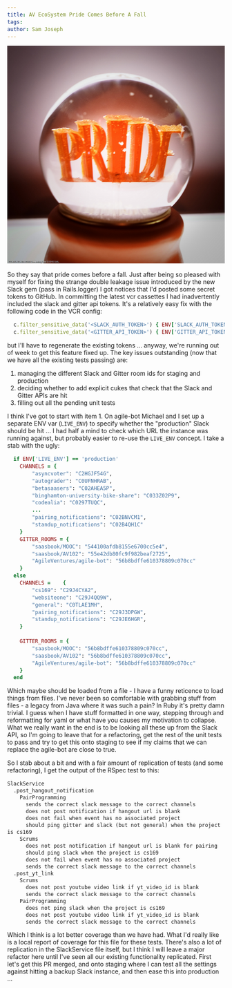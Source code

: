 ```yaml
---
title: AV EcoSystem Pride Comes Before A Fall
tags: 
author: Sam Joseph
---
```


![pride](../images/pride.jpg)

So they say that pride comes before a fall.  Just after being so pleased with myself for fixing the strange double leakage issue introduced by the new Slack gem (pass in Rails.logger) I got notices that I'd posted some secret tokens to GitHub.  In committing the latest vcr cassettes I had inadvertently included the slack and gitter api tokens.  It's a relatively easy fix with the following code in the VCR config:

```rb
  c.filter_sensitive_data('<SLACK_AUTH_TOKEN>') { ENV['SLACK_AUTH_TOKEN'] }
  c.filter_sensitive_data('<GITTER_API_TOKEN>') { ENV['GITTER_API_TOKEN'] }
```

but I'll have to regenerate the existing tokens ... anyway, we're running out of week to get this feature fixed up.  The key issues outstanding (now that we have all the existing tests passing) are:

1) managing the different Slack and Gitter room ids for staging and production
2) deciding whether to add explicit cukes that check that the Slack and Gitter APIs are hit
3) filling out all the pending unit tests

I think I've got to start with item 1.  On agile-bot Michael and I set up a separate ENV var (`LIVE_ENV`) to specify whether the "production" Slack should be hit ... I had half a mind to check which URL the instance was running against, but probably easier to re-use the `LIVE_ENV` concept.  I take a stab with the ugly:

```rb
  if ENV['LIVE_ENV'] == 'production'
    CHANNELS = {
        "asyncvoter": "C2HGJF54G",
        "autograder": "C0UFNHRAB",
        "betasaasers": "C02AHEA5P",
        "binghamton-university-bike-share": "C033Z02P9",
        "codealia": "C0297TUQC",
        ...
        "pairing_notifications": "C02BNVCM1",
        "standup_notifications": "C02B4QH1C"
    }
    GITTER_ROOMS = {
        "saasbook/MOOC": "544100afdb8155e6700cc5e4",
        "saasbook/AV102": "55e42db80fc9f982beaf2725",
        "AgileVentures/agile-bot": "56b8bdffe610378809c070cc"
    }
  else
    CHANNELS =    {
        "cs169": "C29J4CYA2",
        "websiteone": "C29J4QQ9W",
        "general": "C0TLAE1MH",
        "pairing_notifications": "C29J3DPGW",
        "standup_notifications": "C29JE6HGR",
    }

    GITTER_ROOMS = {
        "saasbook/MOOC": "56b8bdffe610378809c070cc",
        "saasbook/AV102": "56b8bdffe610378809c070cc",
        "AgileVentures/agile-bot": "56b8bdffe610378809c070cc"
    }
  end
```

Which maybe should be loaded from a file - I have a funny reticence to load things from files.  I've never been so comfortable with grabbing stuff from files - a legacy from Java where it was such a pain?  In Ruby it's pretty damn trivial.  I guess when I have stuff formatted in one way, stepping through and reformatting for yaml or what have you causes my motivation to collapse.  What we really want in the end is to be looking all these up from the Slack API, so I'm going to leave that for a refactoring, get the rest of the unit tests to pass and try to get this onto staging to see if my claims that we can replace the agile-bot are close to true.

So I stab about a bit and with a fair amount of replication of tests (and some refactoring), I get the output of the RSpec test to this:

```
SlackService
  .post_hangout_notification
    PairProgramming
      sends the correct slack message to the correct channels
      does not post notification if hangout url is blank
      does not fail when event has no associated project
      should ping gitter and slack (but not general) when the project is cs169
    Scrums
      does not post notification if hangout url is blank for pairing
      should ping slack when the project is cs169
      does not fail when event has no associated project
      sends the correct slack message to the correct channels
  .post_yt_link
    Scrums
      does not post youtube video link if yt_video_id is blank
      sends the correct slack message to the correct channels
    PairProgramming
      does not ping slack when the project is cs169
      does not post youtube video link if yt_video_id is blank
      sends the correct slack message to the correct channels
```

Which I think is a lot better coverage than we have had.  What I'd really like is a local report of coverage for this file for these tests.  There's also a lot of replication in the SlackService file itself, but I think I will leave a major refactor here until I've seen all our existing functionality replicated.  First let's get this PR merged, and onto staging where I can test all the settings against hitting a backup Slack instance, and then ease this into production ...


